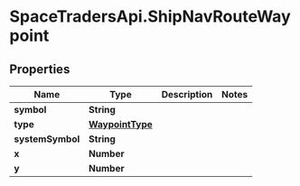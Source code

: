 # SpaceTradersApi.ShipNavRouteWaypoint

## Properties

Name | Type | Description | Notes
------------ | ------------- | ------------- | -------------
**symbol** | **String** |  | 
**type** | [**WaypointType**](WaypointType.md) |  | 
**systemSymbol** | **String** |  | 
**x** | **Number** |  | 
**y** | **Number** |  | 


